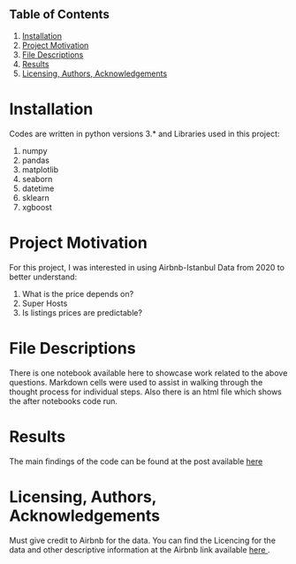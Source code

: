 ## Table of Contents

1. <a href = "#Installation"> Installation </a>
2. <a href = "#Project-Motivation" > Project Motivation </a>
3. <a href = "#File-Descriptions" > File Descriptions </a>
4. <a href = "#Results" > Results </a>
5. <a href = "#" > Licensing, Authors, Acknowledgements </a>



# Installation

Codes are written in python versions 3.* and Libraries used in this project:

1. numpy
2. pandas
3. matplotlib
4. seaborn
5. datetime
6. sklearn
7. xgboost


# Project Motivation

For this project, I was interested in using Airbnb-Istanbul Data from 2020 to better understand:

1. What is the price depends on?
2. Super Hosts 
3. Is listings prices are predictable?


# File Descriptions

There is one notebook available here to showcase work related to the above questions. Markdown cells were used to assist in walking through the thought process for individual steps. Also there is an html file which shows the after notebooks code run.


# Results

The main findings of the code can be found at the post available <a href = "https://medium.com/p/4c204dfd1138/edit" >here</a>



# Licensing, Authors, Acknowledgements

Must give credit to Airbnb for the data. You can find the Licencing for the data and other descriptive information at the Airbnb link available <a href = "http://insideairbnb.com/get-the-data.html" > here </a>. 



